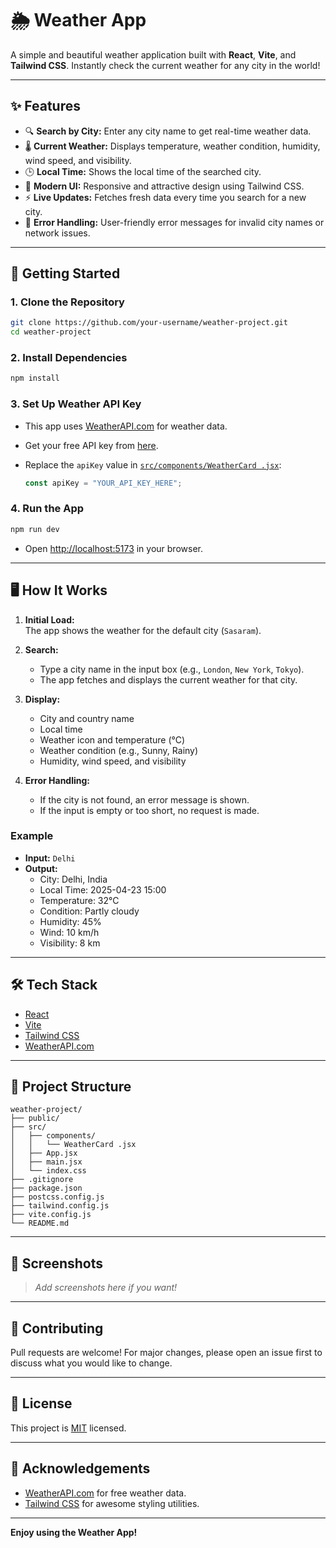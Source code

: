 # 🌦️ Weather App

A simple and beautiful weather application built with **React**, **Vite**, and **Tailwind CSS**. Instantly check the current weather for any city in the world!

---

## ✨ Features

- 🔍 **Search by City:** Enter any city name to get real-time weather data.
- 🌡️ **Current Weather:** Displays temperature, weather condition, humidity, wind speed, and visibility.
- 🕒 **Local Time:** Shows the local time of the searched city.
- 🎨 **Modern UI:** Responsive and attractive design using Tailwind CSS.
- ⚡ **Live Updates:** Fetches fresh data every time you search for a new city.
- 🚫 **Error Handling:** User-friendly error messages for invalid city names or network issues.

---

## 🚀 Getting Started

### 1. **Clone the Repository**

```bash
git clone https://github.com/your-username/weather-project.git
cd weather-project
```

### 2. **Install Dependencies**

```bash
npm install
```

### 3. **Set Up Weather API Key**

- This app uses [WeatherAPI.com](https://www.weatherapi.com/) for weather data.
- Get your free API key from [here](https://www.weatherapi.com/signup.aspx).
- Replace the `apiKey` value in [`src/components/WeatherCard .jsx`](src/components/WeatherCard%20.jsx):

  ```js
  const apiKey = "YOUR_API_KEY_HERE";
  ```

### 4. **Run the App**

```bash
npm run dev
```

- Open [http://localhost:5173](http://localhost:5173) in your browser.

---

## 🖥️ How It Works

1. **Initial Load:**  
   The app shows the weather for the default city (`Sasaram`).

2. **Search:**  
   - Type a city name in the input box (e.g., `London`, `New York`, `Tokyo`).
   - The app fetches and displays the current weather for that city.

3. **Display:**  
   - City and country name
   - Local time
   - Weather icon and temperature (°C)
   - Weather condition (e.g., Sunny, Rainy)
   - Humidity, wind speed, and visibility

4. **Error Handling:**  
   - If the city is not found, an error message is shown.
   - If the input is empty or too short, no request is made.

### **Example**

- **Input:** `Delhi`
- **Output:**  
  - City: Delhi, India  
  - Local Time: 2025-04-23 15:00  
  - Temperature: 32°C  
  - Condition: Partly cloudy  
  - Humidity: 45%  
  - Wind: 10 km/h  
  - Visibility: 8 km

---

## 🛠️ Tech Stack

- [React](https://react.dev/)
- [Vite](https://vitejs.dev/)
- [Tailwind CSS](https://tailwindcss.com/)
- [WeatherAPI.com](https://www.weatherapi.com/)

---

## 📁 Project Structure

```
weather-project/
├── public/
├── src/
│   ├── components/
│   │   └── WeatherCard .jsx
│   ├── App.jsx
│   ├── main.jsx
│   └── index.css
├── .gitignore
├── package.json
├── postcss.config.js
├── tailwind.config.js
├── vite.config.js
└── README.md
```

---

## 📸 Screenshots

> _Add screenshots here if you want!_

---

## 🤝 Contributing

Pull requests are welcome! For major changes, please open an issue first to discuss what you would like to change.

---

## 📄 License

This project is [MIT](LICENSE) licensed.

---

## 🙏 Acknowledgements

- [WeatherAPI.com](https://www.weatherapi.com/) for free weather data.
- [Tailwind CSS](https://tailwindcss.com/) for awesome styling utilities.

---

**Enjoy using the Weather App!**